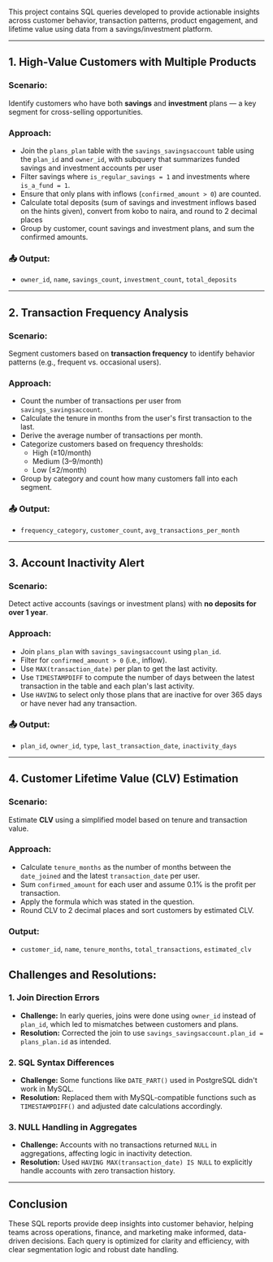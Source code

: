 
This project contains SQL queries developed to provide actionable insights across customer behavior, transaction patterns, product engagement, and lifetime value using data from a savings/investment platform.

---

## 1.  High-Value Customers with Multiple Products

###  Scenario:
Identify customers who have both **savings** and **investment** plans — a key segment for cross-selling opportunities.

###  Approach:
- Join the `plans_plan` table with the `savings_savingsaccount` table using the `plan_id` and `owner_id`, with subquery that summarizes funded savings and investment accounts per user
- Filter savings where `is_regular_savings = 1` and investments where `is_a_fund = 1`.
- Ensure that only plans with inflows (`confirmed_amount > 0`) are counted.
- Calculate total deposits (sum of savings and investment inflows based on the hints given), convert from kobo to naira, and round to 2 decimal places
- Group by customer, count savings and investment plans, and sum the confirmed amounts.

### 📤 Output:
- `owner_id`, `name`, `savings_count`, `investment_count`, `total_deposits`

---

## 2.  Transaction Frequency Analysis

###  Scenario:
Segment customers based on **transaction frequency** to identify behavior patterns (e.g., frequent vs. occasional users).

###  Approach:
- Count the number of transactions per user from `savings_savingsaccount`.
- Calculate the tenure in months from the user's first transaction to the last.
- Derive the average number of transactions per month.
- Categorize customers based on frequency thresholds:
  - High (≥10/month)
  - Medium (3–9/month)
  - Low (≤2/month)
- Group by category and count how many customers fall into each segment.

### 📤 Output:
- `frequency_category`, `customer_count`, `avg_transactions_per_month`

---

## 3.  Account Inactivity Alert

###  Scenario:
Detect active accounts (savings or investment plans) with **no deposits for over 1 year**.

###  Approach:
- Join `plans_plan` with `savings_savingsaccount` using `plan_id`.
- Filter for `confirmed_amount > 0` (i.e., inflow).
- Use `MAX(transaction_date)` per plan to get the last activity.
- Use `TIMESTAMPDIFF` to compute the number of days between the latest transaction in the table and each plan's last activity.
- Use `HAVING` to select only those plans that are inactive for over 365 days or have never had any transaction.

### 📤 Output:
- `plan_id`, `owner_id`, `type`, `last_transaction_date`, `inactivity_days`

---

## 4.  Customer Lifetime Value (CLV) Estimation

###  Scenario:
Estimate **CLV** using a simplified model based on tenure and transaction value.

###  Approach:
- Calculate `tenure_months` as the number of months between the `date_joined` and the latest `transaction_date` per user.
- Sum `confirmed_amount` for each user and assume 0.1% is the profit per transaction.
- Apply the formula which was stated in the question.
- Round CLV to 2 decimal places and sort customers by estimated CLV.

###  Output:
- `customer_id`, `name`, `tenure_months`, `total_transactions`, `estimated_clv`



##  Challenges and Resolutions:

### 1. **Join Direction Errors**
- **Challenge:** In early queries, joins were done using `owner_id` instead of `plan_id`, which led to mismatches between customers and plans.
- **Resolution:** Corrected the join to use `savings_savingsaccount.plan_id = plans_plan.id` as intended.

### 2. **SQL Syntax Differences**
- **Challenge:** Some functions like `DATE_PART()` used in PostgreSQL didn't work in MySQL.
- **Resolution:** Replaced them with MySQL-compatible functions such as `TIMESTAMPDIFF()` and adjusted date calculations accordingly.

### 3. **NULL Handling in Aggregates**
- **Challenge:** Accounts with no transactions returned `NULL` in aggregations, affecting logic in inactivity detection.
- **Resolution:** Used `HAVING MAX(transaction_date) IS NULL` to explicitly handle accounts with zero transaction history.

---

## Conclusion

These SQL reports provide deep insights into customer behavior, helping teams across operations, finance, and marketing make informed, data-driven decisions. Each query is optimized for clarity and efficiency, with clear segmentation logic and robust date handling.
